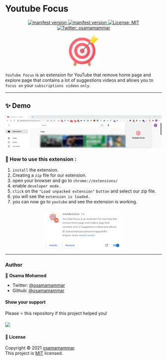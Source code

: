 # Youtube Focus

<p align="center">

<a href="https://img.shields.io/github/manifest-json/v/osamamammar/extension-youtube-focus">
<img alt="manifest version" src="https://img.shields.io/github/manifest-json/v/osamamammar/extension-youtube-focus">
</a>

<a href="https://img.shields.io/github/downloads/osamamammar/extension-youtube-focus/total.svg">
<img alt="manifest version" src="https://img.shields.io/github/downloads/osamamammar/extension-youtube-focus/total.svg">
</a>

  <a href="https://github.com/osamamammar/extension-youtube-focus/blob/main/LICENSE">
    <img alt="License: MIT" src="https://img.shields.io/badge/license-MIT-yellow.svg" target="_blank" />
  </a>

  <a href="https://twitter.com/osamamammar">
    <img alt="Twitter: osamamammar" src="https://img.shields.io/twitter/follow/osamamammar.svg?style=social" target="_blank" />
  </a>
</p>
  <img alt="extension logo" src="https://raw.githubusercontent.com/osamamammar/extension-youtube-focus/main/images/big-icon.png" width="100" height="100"style="display: block;
  margin-left: auto;
  margin-right: auto;
  margin-bottom: 20px;
  ">

`YouTube Focus` is an extension for YouTube that remove home page and explore page that contains a lot of suggestions videos and allows you to <code>focus on</code> your `subscriptions videos` `only`.

---

## ✨ Demo

<img alt="demo image" src="./images/demo.jpg">

### 🚀 How to use this extension :

<ol>
  <li><code>install</code> the extension.</li>
  <li>Creating a <code>zip</code> file for our extension.</li>
  <li>open your browser and go to <code>chrome://extensions/ </code></li>
  <li>enable <code>developer mode.</code></li>
  <li><code>click</code> on the <code>"Load unpacked extension"</code> <code>button</code> and select our zip file.</li>
  <li>you will see the <code>extension is loaded.</code></li>
  <li>you can now go to <code>youtube</code> and see the extension is working.</li>
  
</ol>
<img alt="" src="./images/extension-loaded.png" width= "200" style="  display: block;
  margin-left: auto;
  margin-right: auto;
  width: 50%;">
  
---

### Author

👤 **Osama Mohamed**

- Twitter: [@osamamammar](https://twitter.com/osamamammar)
- Github: [@osamamammar](https://github.com/osamamammar)

#### Show your support

Please ⭐️ this repository if this project helped you!

<a href="https://www.patreon.com/osamamammar">
  <img src="https://c5.patreon.com/external/logo/become_a_patron_button@2x.png" width="160">
</a>

#### 📝 License

Copyright © 2021 [osamamammar](https://github.com/osamamammar).<br />
This project is [MIT](https://github.com/osamamammar/extension-youtube-focus/blob/main/LICENSE) licensed.
